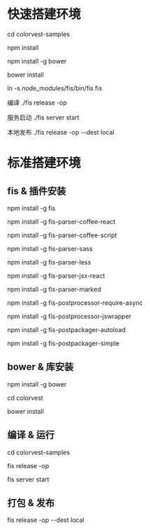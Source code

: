 # 快速搭建环境
cd colorvest-samples

npm install

npm install -g bower

bower install

ln -s node_modules/fis/bin/fis fis

编译 ./fis release -op 

服务启动 ./fis server start

本地发布 ./fis release -op --dest local

# 标准搭建环境

## fis & 插件安装

npm install -g fis

npm install -g fis-parser-coffee-react 

npm install -g fis-parser-coffee-script

npm install -g fis-parser-sass

npm install -g fis-parser-less

npm install -g fis-parser-jsx-react

npm install -g fis-parser-marked

npm install -g fis-postprocessor-require-async

npm install -g fis-postprocessor-jswrapper

npm install -g fis-postpackager-autoload

npm install -g fis-postpackager-simple


## bower & 库安装

npm install -g bower

cd colorvest

bower install


## 编译 & 运行

cd colorvest-samples

fis release -op

fis server start

## 打包 & 发布
fis release -op --dest local
